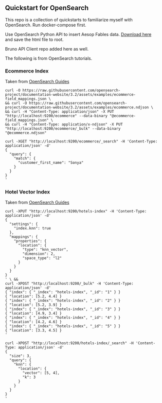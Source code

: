 ## Quickstart for OpenSearch
This repo is a collection of quickstarts to familiarize myself with OpenSearch. Run docker-compose first.

Use OpenSearch Python API to insert Aesop Fables data. [Download here](https://www.gutenberg.org/ebooks/21) and save the html file to root.

Bruno API Client repo added here as well.

The following is from OpenSearch tutorials.

### Ecommerce Index
Taken from [OpenSearch Guides](https://docs.opensearch.org/latest/getting-started/ingest-data/)
~~~
curl -O https://raw.githubusercontent.com/opensearch-project/documentation-website/3.2/assets/examples/ecommerce-field_mappings.json \
&& curl -O https://raw.githubusercontent.com/opensearch-project/documentation-website/3.2/assets/examples/ecommerce.ndjson \
&& curl -H "Content-Type: application/json" -X PUT "http://localhost:9200/ecommerce" --data-binary "@ecommerce-field_mappings.json" \
&& curl -H "Content-Type: application/x-ndjson" -X PUT "http://localhost:9200/ecommerce/_bulk" --data-binary "@ecommerce.ndjson"
~~~
~~~
curl -XGET "http://localhost:9200/ecommerce/_search" -H 'Content-Type: application/json' -d'
{
  "query": {
    "match": {
      "customer_first_name": "Sonya"
    }
  }
}
'
~~~

### Hotel Vector Index
Taken from [OpenSearch Guides](https://docs.opensearch.org/latest/vector-search/getting-started/index/)
~~~
curl -XPUT "http://localhost:9200/hotels-index" -H 'Content-Type: application/json' -d'
{
  "settings": {
    "index.knn": true
  },
  "mappings": {
    "properties": {
      "location": {
        "type": "knn_vector",
        "dimension": 2,
        "space_type": "l2"
      }
    }
  }
}
' \ &&
curl -XPOST "http://localhost:9200/_bulk" -H 'Content-Type: application/json' -d'
{ "index": { "_index": "hotels-index", "_id": "1" } }
{ "location": [5.2, 4.4] }
{ "index": { "_index": "hotels-index", "_id": "2" } }
{ "location": [5.2, 3.9] }
{ "index": { "_index": "hotels-index", "_id": "3" } }
{ "location": [4.9, 3.4] }
{ "index": { "_index": "hotels-index", "_id": "4" } }
{ "location": [4.2, 4.6] }
{ "index": { "_index": "hotels-index", "_id": "5" } }
{ "location": [3.3, 4.5] }
'
~~~
~~~
curl -XPOST "http://localhost:9200/hotels-index/_search" -H 'Content-Type: application/json' -d'
{
  "size": 3,
  "query": {
    "knn": {
      "location": {
        "vector": [5, 4],
        "k": 3
      }
    }
  }
}
'
~~~